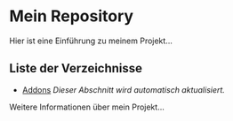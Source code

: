 # Mein Repository

Hier ist eine Einführung zu meinem Projekt...

## Liste der Verzeichnisse

<!-- DIR_LIST_START -->
- [Addons](./Addons/)
*Dieser Abschnitt wird automatisch aktualisiert.*

Weitere Informationen über mein Projekt...

